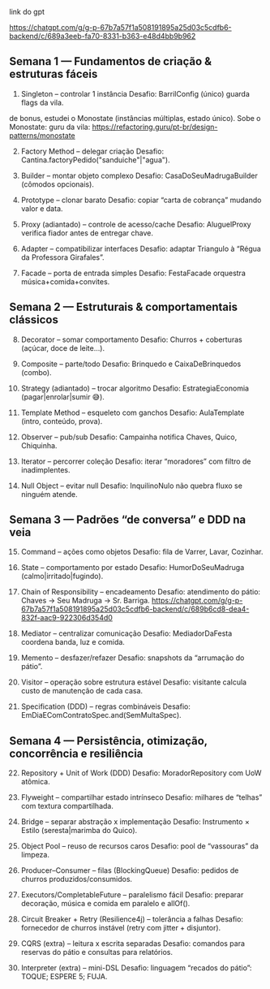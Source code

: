 link do gpt

https://chatgpt.com/g/g-p-67b7a57f1a508191895a25d03c5cdfb6-backend/c/689a3eeb-fa70-8331-b363-e48d4bb9b962

## Semana 1 — Fundamentos de criação & estruturas fáceis

1. Singleton – controlar 1 instância
   Desafio: BarrilConfig (único) guarda flags da vila.

de bonus, estudei o Monostate (instâncias múltiplas, estado único).
Sobe o Monostate:
guru da vila: https://refactoring.guru/pt-br/design-patterns/monostate


2. Factory Method – delegar criação
   Desafio: Cantina.factoryPedido("sanduiche"|"agua").

3. Builder – montar objeto complexo
   Desafio: CasaDoSeuMadrugaBuilder (cômodos opcionais).

4. Prototype – clonar barato
   Desafio: copiar “carta de cobrança” mudando valor e data.

5. Proxy (adiantado) – controle de acesso/cache
   Desafio: AluguelProxy verifica fiador antes de entregar chave.

6. Adapter – compatibilizar interfaces
   Desafio: adaptar Triangulo à “Régua da Professora Girafales”.

7. Facade – porta de entrada simples
   Desafio: FestaFacade orquestra música+comida+convites.

## Semana 2 — Estruturais & comportamentais clássicos

8. Decorator – somar comportamento
   Desafio: Churros + coberturas (açúcar, doce de leite…).

9. Composite – parte/todo
   Desafio: Brinquedo e CaixaDeBrinquedos (combo).

10. Strategy (adiantado) – trocar algoritmo
    Desafio: EstrategiaEconomia (pagar|enrolar|sumir 😅).

11. Template Method – esqueleto com ganchos
    Desafio: AulaTemplate (intro, conteúdo, prova).

12. Observer – pub/sub
    Desafio: Campainha notifica Chaves, Quico, Chiquinha.

13. Iterator – percorrer coleção
    Desafio: iterar “moradores” com filtro de inadimplentes.

14. Null Object – evitar null
    Desafio: InquilinoNulo não quebra fluxo se ninguém atende.

## Semana 3 — Padrões “de conversa” e DDD na veia

15. Command – ações como objetos
    Desafio: fila de Varrer, Lavar, Cozinhar.

16. State – comportamento por estado
    Desafio: HumorDoSeuMadruga (calmo|irritado|fugindo).

17. Chain of Responsibility – encadeamento
    Desafio: atendimento do pátio: Chaves → Seu Madruga → Sr. Barriga.
    https://chatgpt.com/g/g-p-67b7a57f1a508191895a25d03c5cdfb6-backend/c/689b6cd8-dea4-832f-aac9-922306d354d0

18. Mediator – centralizar comunicação
    Desafio: MediadorDaFesta coordena banda, luz e comida.

19. Memento – desfazer/refazer
    Desafio: snapshots da “arrumação do pátio”.

20. Visitor – operação sobre estrutura estável
    Desafio: visitante calcula custo de manutenção de cada casa.

21. Specification (DDD) – regras combináveis
    Desafio: EmDiaEComContratoSpec.and(SemMultaSpec).

## Semana 4 — Persistência, otimização, concorrência e resiliência

22. Repository + Unit of Work (DDD)
    Desafio: MoradorRepository com UoW atômica.

23. Flyweight – compartilhar estado intrínseco
    Desafio: milhares de “telhas” com textura compartilhada.

24. Bridge – separar abstração x implementação
    Desafio: Instrumento × Estilo (seresta|marimba do Quico).

25. Object Pool – reuso de recursos caros
    Desafio: pool de “vassouras” da limpeza.

26. Producer–Consumer – filas (BlockingQueue)
    Desafio: pedidos de churros produzidos/consumidos.

27. Executors/CompletableFuture – paralelismo fácil
    Desafio: preparar decoração, música e comida em paralelo e allOf().

28. Circuit Breaker + Retry (Resilience4j) – tolerância a falhas
    Desafio: fornecedor de churros instável (retry com jitter + disjuntor).

29. CQRS (extra) – leitura x escrita separadas
    Desafio: comandos para reservas do pátio e consultas para relatórios.

30. Interpreter (extra) – mini-DSL
    Desafio: linguagem “recados do pátio”: TOQUE; ESPERE 5; FUJA.
